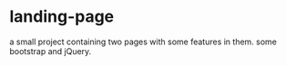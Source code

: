 # landing-page
a small project containing two pages with some features in them.
some bootstrap and jQuery.
